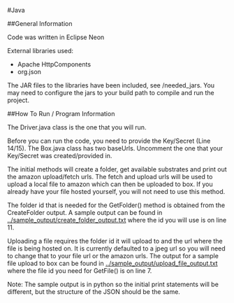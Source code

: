 #Java

##General Information

Code was written in Eclipse Neon

External libraries used:
 * Apache HttpComponents
 * org.json

The JAR files to the libraries have been included, see /needed_jars. You may need to configure the jars to your build path to compile and run the project.

##How To Run / Program Information

The Driver.java class is the one that you will run.

Before you can run the code, you need to provide the Key/Secret (Line 14/15). The Box.java class has two baseUrls. Uncomment the one that your Key/Secret was created/provided in.

The initial methods will create a folder, get available substrates and print out the amazon upload/fetch urls. The fetch and upload urls will be used to upload a local file to amazon which can then be uploaded to box. If you already have your file hosted yourself, you will not need to use this method.

The folder id that is needed for the GetFolder() method is obtained from the CreateFolder output. A sample output can be found in [../sample_output/create_folder_output.txt](https://github.com/HPInc/printos-box-api-samples/blob/master/sample_output/create_folder_output.txt) where the id you will use is on line 11.

Uploading a file requires the folder id it will upload to and the url where the file is being hosted on. It is currently defaulted to a jpeg url so you will need to change that to your file url or the amazon urls. The output for a sample file upload to box can be found in [../sample_output/upload_file_output.txt](https://github.com/HPInc/printos-box-api-samples/blob/master/sample_output/upload_file_output.txt) where the file id you need for GetFile() is on line 7.

Note: The sample output is in python so the initial print statements will be different, but the structure of the JSON should be the same.
